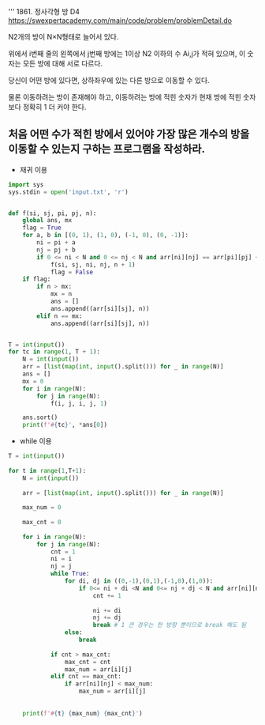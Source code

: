 '''
1861. 정사각형 방 D4
https://swexpertacademy.com/main/code/problem/problemDetail.do

N2개의 방이 N×N형태로 늘어서 있다.

위에서 i번째 줄의 왼쪽에서 j번째 방에는 1이상 N2 이하의 수 Ai,j가 적혀 있으며, 이 숫자는 모든 방에 대해 서로 다르다.

당신이 어떤 방에 있다면, 상하좌우에 있는 다른 방으로 이동할 수 있다.

물론 이동하려는 방이 존재해야 하고, 이동하려는 방에 적힌 숫자가 현재 방에 적힌 숫자보다 정확히 1 더 커야 한다.

처음 어떤 수가 적힌 방에서 있어야 가장 많은 개수의 방을 이동할 수 있는지 구하는 프로그램을 작성하라.
---

* 재귀 이용

```python
import sys
sys.stdin = open('input.txt', 'r')


def f(si, sj, pi, pj, n):
    global ans, mx
    flag = True
    for a, b in [(0, 1), (1, 0), (-1, 0), (0, -1)]:
        ni = pi + a
        nj = pj + b
        if 0 <= ni < N and 0 <= nj < N and arr[ni][nj] == arr[pi][pj] + 1:
            f(si, sj, ni, nj, n + 1)
            flag = False
    if flag:
        if n > mx:
            mx = n
            ans = []
            ans.append((arr[si][sj], n))
        elif n == mx:
            ans.append((arr[si][sj], n))


T = int(input())
for tc in range(1, T + 1):
    N = int(input())
    arr = [list(map(int, input().split())) for _ in range(N)]
    ans = []
    mx = 0
    for i in range(N):
        for j in range(N):
            f(i, j, i, j, 1)

    ans.sort()
    print(f'#{tc}', *ans[0])
```

* while 이용

```python
T = int(input())
 
for t in range(1,T+1):
    N = int(input())
 
    arr = [list(map(int, input().split())) for _ in range(N)]
 
    max_num = 0
 
    max_cnt = 0
 
    for i in range(N):
        for j in range(N):
            cnt = 1
            ni = i
            nj = j
            while True:
                for di, dj in ((0,-1),(0,1),(-1,0),(1,0)):
                    if 0<= ni + di <N and 0<= nj + dj < N and arr[ni][nj] + 1 == arr[ni+di][nj+dj]:
                        cnt += 1
 
                        ni += di
                        nj += dj
                        break # 1 큰 경우는 한 방향 뿐이므로 break 해도 됨
                else:
                    break
 
            if cnt > max_cnt:
                max_cnt = cnt
                max_num = arr[i][j]
            elif cnt == max_cnt:
                if arr[ni][nj] < max_num:
                    max_num = arr[i][j]
 
 
    print(f'#{t} {max_num} {max_cnt}')
```
